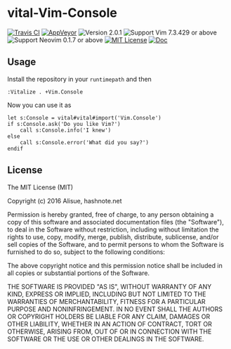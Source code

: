 vital-Vim-Console
==============================================================================
[![Travis CI](https://img.shields.io/travis/lambdalisue/vital-Vim-Console/master.svg?style=flat-square&label=Travis%20CI)](https://travis-ci.org/lambdalisue/vital-Vim-Console)
[![AppVeyor](https://img.shields.io/appveyor/ci/lambdalisue/vital-Vim-Console/master.svg?style=flat-square&label=AppVeyor)](https://ci.appveyor.com/project/lambdalisue/vital-Vim-Console/branch/master)
![Version 2.0.1](https://img.shields.io/badge/version-2.0.1-yellow.svg?style=flat-square)
![Support Vim 7.3.429 or above](https://img.shields.io/badge/support-Vim%207.3.429%20or%20above-yellowgreen.svg?style=flat-square)
![Support Neovim 0.1.7 or above](https://img.shields.io/badge/support-Neovim%200.1.7%20or%20above-yellowgreen.svg?style=flat-square)
[![MIT License](https://img.shields.io/badge/license-MIT-blue.svg?style=flat-square)](LICENSE)
[![Doc](https://img.shields.io/badge/doc-%3Ah%20vital--Vim--Console-orange.svg?style=flat-square)](doc/Vital/Vim/Console.txt)


Usage
-------------------------------------------------------------------------------

Install the repository in your `runtimepath` and then

```vim
:Vitalize . +Vim.Console
```

Now you can use it as

```vim
let s:Console = vital#vital#import('Vim.Console')
if s:Console.ask('Do you like Vim?')
    call s:Console.info('I knew')
else
    call s:Console.error('What did you say?')
endif
```


License
-------------------------------------------------------------------------------
The MIT License (MIT)

Copyright (c) 2016 Alisue, hashnote.net

Permission is hereby granted, free of charge, to any person obtaining a copy
of this software and associated documentation files (the "Software"), to deal
in the Software without restriction, including without limitation the rights
to use, copy, modify, merge, publish, distribute, sublicense, and/or sell
copies of the Software, and to permit persons to whom the Software is
furnished to do so, subject to the following conditions:

The above copyright notice and this permission notice shall be included in
all copies or substantial portions of the Software.

THE SOFTWARE IS PROVIDED "AS IS", WITHOUT WARRANTY OF ANY KIND, EXPRESS OR
IMPLIED, INCLUDING BUT NOT LIMITED TO THE WARRANTIES OF MERCHANTABILITY,
FITNESS FOR A PARTICULAR PURPOSE AND NONINFRINGEMENT. IN NO EVENT SHALL THE
AUTHORS OR COPYRIGHT HOLDERS BE LIABLE FOR ANY CLAIM, DAMAGES OR OTHER
LIABILITY, WHETHER IN AN ACTION OF CONTRACT, TORT OR OTHERWISE, ARISING FROM,
OUT OF OR IN CONNECTION WITH THE SOFTWARE OR THE USE OR OTHER DEALINGS IN
THE SOFTWARE.

